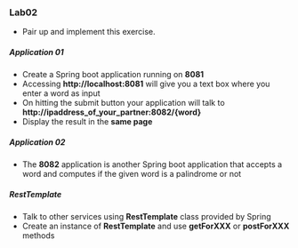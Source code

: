 ### Lab02

* Pair up and implement this exercise. 

##### Application 01
* Create a Spring boot application running on **8081**
* Accessing **http://localhost:8081** will give you a text box where you enter a word as input 
* On hitting the submit button your application will talk to **http://ipaddress_of_your_partner:8082/{word}**  
* Display the result in the **same page**


##### Application 02

* The **8082** application is another Spring boot application that accepts a word and computes if the given word is a palindrome or not


##### RestTemplate
* Talk to other services using **RestTemplate** class provided by Spring
* Create an instance of **RestTemplate** and use **getForXXX** or **postForXXX** methods